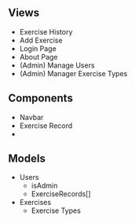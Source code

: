 ## Views
- Exercise History
- Add Exercise
- Login Page
- About Page
- (Admin) Manage Users
- (Admin) Manager Exercise Types

## Components
- Navbar
- Exercise Record
- 

## Models
- Users
  - isAdmin
  - ExerciseRecords[]
- Exercises
  - Exercise Types
  
